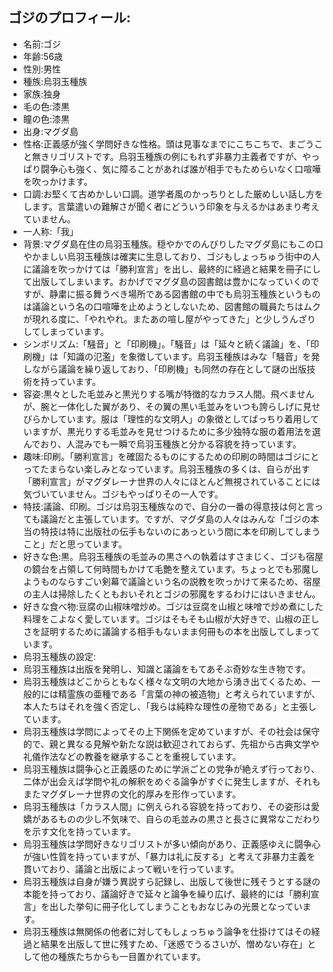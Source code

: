 ## ゴジのプロフィール:

* 名前:ゴジ
* 年齢:56歳
* 性別:男性
* 種族:烏羽玉種族
* 家族:独身
* 毛の色:漆黒
* 瞳の色:漆黒
* 出身:マグダ島
* 性格:正義感が強く学問好きな性格。頭は見事なまでにこちこちで、まごうこと無きリゴリストです。烏羽玉種族の例にもれず非暴力主義者ですが、やっぱり闘争心も強く、気に障ることがあれば誰が相手でもためらいなく口喧嘩を吹っかけます。
* 口調:お堅くて古めかしい口調。道学者風のかっちりとした厳めしい話し方をします。言葉遣いの難解さが聞く者にどういう印象を与えるかはあまり考えていません。
* 一人称:「我」
* 背景:マグダ島在住の烏羽玉種族。穏やかでのんびりしたマグダ島にもこの口やかましい烏羽玉種族は確実に生息しており、ゴジもしょっちゅう街中の人に議論を吹っかけては「勝利宣言」を出し、最終的に経過と結果を冊子にして出版してしまいます。おかげでマグダ島の図書館は豊かになっていくのですが、静粛に振る舞うべき場所である図書館の中でも烏羽玉種族というものは議論という名の口喧嘩を止めようとしないため、図書館の職員たちはムクが現れる度に、「やれやれ。またあの喧し屋がやってきた」と少しうんざりしてしまっています。
* シンボリズム:「騒音」と「印刷機」。「騒音」は「延々と続く議論」を、「印刷機」は「知識の氾濫」を象徴しています。烏羽玉種族はみな「騒音」を発しながら議論を繰り返しており、「印刷機」も同然の存在として謎の出版技術を持っています。
* 容姿:黒々とした毛並みと黒光りする嘴が特徴的なカラス人間。飛べませんが、腕と一体化した翼があり、その翼の黒い毛並みをいつも誇らしげに見せびらかしています。服は「理性的な文明人」の象徴としてばっちり着用していますが、黒光りする毛並みを見せつけるために多少独特な服の着用法を選んでおり、人混みでも一瞬で烏羽玉種族と分かる容貌を持っています。
* 趣味:印刷。「勝利宣言」を確固たるものにするための印刷の時間はゴジにとってたまらない楽しみとなっています。烏羽玉種族の多くは、自らが出す「勝利宣言」がマグダレーナ世界の人々にほとんど無視されていることには気づいていません。ゴジもやっぱりその一人です。
* 特技:議論、印刷。ゴジは烏羽玉種族なので、自分の一番の得意技は何と言っても議論だと主張しています。ですが、マグダ島の人々はみんな「ゴジの本当の特技は特に出版社の伝手もないのにあっという間に本を印刷してしまうこと」だと思っています。
* 好きな色:黒。烏羽玉種族の毛並みの黒さへの執着はすさまじく、ゴジも宿屋の鏡台を占領して何時間もかけて毛艶を整えています。ちょっとでも邪魔しようものならすごい剣幕で議論という名の説教を吹っかけて来るため、宿屋の主人は掃除したくともおいそれとゴジの邪魔をするわけにはいきません。
* 好きな食べ物:豆腐の山椒味噌炒め。ゴジは豆腐を山椒と味噌で炒め煮にした料理をこよなく愛しています。ゴジはそもそも山椒が大好きで、山椒の正しさを証明するために議論する相手もないまま何冊もの本を出版してしまっています。
* 烏羽玉種族の設定:
* 烏羽玉種族は出版を発明し、知識と議論をもてあそぶ奇妙な生き物です。
* 烏羽玉種族はどこからともなく様々な文明の大地から湧き出てくるため、一般的には精霊族の亜種である「言葉の神の被造物」と考えられていますが、本人たちはそれを強く否定し、「我らは純粋な理性の産物である」と主張しています。
* 烏羽玉種族は学問によってその上下関係を定めていますが、その社会は保守的で、親と異なる見解や新たな説は歓迎されておらず、先祖から古典文学や礼儀作法などの教養を継承することを重視しています。
* 烏羽玉種族は闘争心と正義感のために学派ごとの党争が絶えず行っており、二体が出会えば学問や礼の解釈をめぐる論争がすぐに発生しますが、それもまたマグダレーナ世界の文化的厚みを形作っています。
* 烏羽玉種族は「カラス人間」に例えられる容貌を持っており、その姿形は愛嬌があるものの少し不気味で、自らの毛並みの黒さと長さに異常なこだわりを示す文化を持っています。
* 烏羽玉種族は学問好きなリゴリストが多い傾向があり、正義感ゆえに闘争心が強い性質を持っていますが、「暴力は礼に反する」と考えて非暴力主義を貫いており、議論と出版によって戦いを行っています。
* 烏羽玉種族は自身が嫌う異説すら記録し、出版して後世に残そうとする謎の本能を持っており、議論好きで延々と論争を繰り広げ、最終的には「勝利宣言」を出した挙句に冊子化してしまうこともおなじみの光景となっています。
* 烏羽玉種族は無関係の他者に対してもしょっちゅう論争を仕掛けてはその経過と結果を出版して世に残すため、「迷惑でうるさいが、憎めない存在」として他の種族たちからも一目置かれています。
